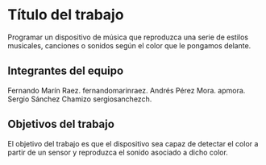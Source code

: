 # Título del trabajo

Programar un dispositivo de música que reproduzca una serie de estilos musicales, canciones o sonidos según el color que le pongamos delante.

## Integrantes del equipo
Fernando Marín Raez. fernandomarinraez.
Andrés Pérez Mora. apmora.
Sergio Sánchez Chamizo  sergiosanchezch.

## Objetivos del trabajo
El objetivo del trabajo es que el dispositivo sea capaz de detectar el color a partir de un sensor y reproduzca el sonido asociado a dicho color.

